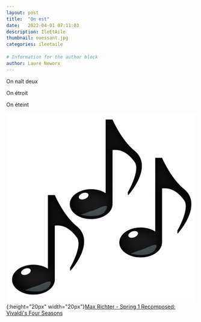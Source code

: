 ```yaml
---
layout: post
title:  "On est"
date:   2022-04-01 07:11:03
description: IleEtAile
thumbnail: ouessant.jpg
categories: ileetaile

# Information for the author block
author: Laure Neworx
---
```


On naît deux 

On étroit 

On éteint 


![](/assets/img/notes.png){:height="20px" width="20px"}[Max Richter - Spring 1 Recomposed: Vivaldi's Four Seasons][link1] 

[link1]: https://www.youtube.com/watch?v=41IOkVjy3MM

<br/>
<br/>





